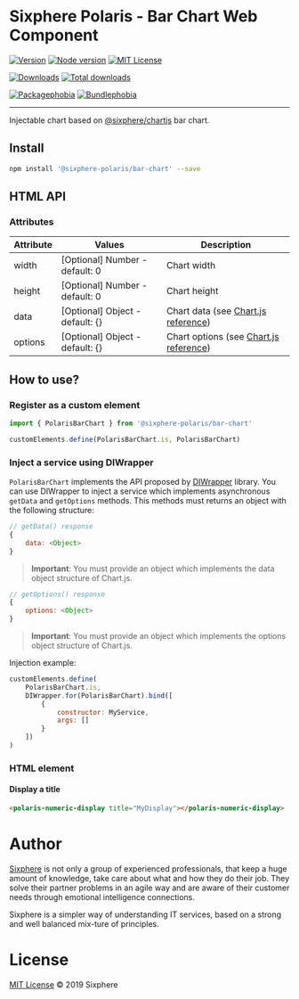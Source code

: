 # Sixphere Polaris - Bar Chart Web Component


[![Version][version-badge]][version-url]
[![Node version][node-version-badge]][node-version-url]
[![MIT License][mit-license-badge]][mit-license-url]

[![Downloads][downloads-badge]][downloads-url]
[![Total downloads][total-downloads-badge]][downloads-url]

[![Packagephobia][packagephobia-badge]][packagephobia-url]
[![Bundlephobia][bundlephobia-badge]][bundlephobia-url]

------------------------------------------------------------------

Injectable chart based on [@sixphere/chartjs](https://www.npmjs.com/package/@sixphere/chartjs) bar chart.

## Install
```bash
npm install '@sixphere-polaris/bar-chart' --save
```


## HTML API

### Attributes

| Attribute | Values                                                 | Description                                                      |
|-----------|--------------------------------------------------------|------------------------------------------------------------------|
| width     | [Optional] Number - default: 0                         | Chart width                                                      |
| height    | [Optional] Number - default: 0                         | Chart height                                                     |
| data      | [Optional] Object - default: {}                        | Chart data (see [Chart.js reference](https://www.chartjs.org/docs/latest/))                              |
| options   | [Optional] Object - default: {}                        | Chart options (see [Chart.js reference](https://www.chartjs.org/docs/latest/))                           |


## How to use?

### Register as a custom element
```javascript
import { PolarisBarChart } from '@sixphere-polaris/bar-chart'

customElements.define(PolarisBarChart.is, PolarisBarChart)
```

### Inject a service using DIWrapper
`PolarisBarChart` implements the API proposed by [DIWrapper](https://www.npmjs.com/package/@sixphere/diwrapper) library. You can use DIWrapper to inject a service which implements asynchronous `getData` and `getOptions` methods. This methods must returns an object with the following structure:
```js
// getData() response
{
    data: <Object>
}
```
> **Important**: You must provide an object which implements the data object structure of Chart.js.

```js
// getOptions() response
{
    options: <Object>
}
```

> **Important**: You must provide an object which implements the options object structure of Chart.js.

Injection example:
```javascript
customElements.define(
    PolarisBarChart.is, 
    DIWrapper.for(PolarisBarChart).bind([
        {
            constructor: MyService,
            args: []
        }
    ])
)
```

### HTML element

#### Display a title

```html
<polaris-numeric-display title="MyDisplay"></polaris-numeric-display>
```

# Author

[Sixphere](http://www.sixphere.com "Sixphere") is not only a group of experienced professionals, that keep a huge amount of knowledge, take care about what and how they do their job. They solve their partner problems in an agile way and are aware of their customer needs through emotional intelligence connections.

Sixphere is a simpler way of understanding IT services, based on a strong and well balanced mix-ture of principles.


# License
[MIT License][mit-license-url] © 2019 Sixphere


<!-- References -->
[typescript-url]: https://github.com/Microsoft/TypeScript
[java-url]: https://www.java.com/en/download
[nodejs-url]: https://nodejs.org
[npm-url]: https://www.npmjs.com
[node-releases-url]: https://nodejs.org/en/download/releases
[vscode-url]: https://code.visualstudio.com
[vscode-lit-html-url]: https://github.com/mjbvz/vscode-lit-html
[web-component-tester-url]: https://github.com/Polymer/tools/tree/master/packages/web-component-tester
[lit-element-url]: https://github.com/Polymer/lit-element

<!-- Badges -->
<!-- [follow-me-badge]: https://flat.badgen.net/twitter/follow/Fernando Jiménez?icon=twitter -->

[version-badge]: https://flat.badgen.net/npm/v/@sixphere-polaris/bar-chart?icon=npm
[lit-element-version-badge]: https://flat.badgen.net/npm/v/lit-element/latest?icon=npm&label=lit-element
[node-version-badge]: https://flat.badgen.net/npm/node/@sixphere-polaris/bar-chart
[mit-license-badge]: https://flat.badgen.net/npm/license/@sixphere-polaris/bar-chart

[downloads-badge]: https://flat.badgen.net/npm/dm/@sixphere-polaris/bar-chart
[total-downloads-badge]: https://flat.badgen.net/npm/dt/@sixphere-polaris/bar-chart?label=total%20downloads
[packagephobia-badge]: https://flat.badgen.net/packagephobia/install/@sixphere-polaris/bar-chart
[bundlephobia-badge]: https://flat.badgen.net/bundlephobia/minzip/@sixphere-polaris/bar-chart

<!-- Links -->
<!-- [follow-me-url]: https://twitter.com/Fernando Jiménez?utm_source=github.com&amp;utm_medium=referral&amp;utm_content=diwrapper -->

[version-url]: https://www.npmjs.com/package/@sixphere-polaris/bar-chart
[node-version-url]: https://nodejs.org/en/download
[mit-license-url]: /LICENSE

[downloads-url]: https://www.npmtrends.com/@sixphere-polaris/bar-chart
[packagephobia-url]: https://packagephobia.now.sh/result?p=@sixphere-polaris/bar-chart
[bundlephobia-url]: https://bundlephobia.com/result?p=@sixphere-polaris/bar-chart

[circleci-url]: https://circleci.com/gh//diwrapper/tree/master
[daviddm-url]: https://david-dm.org//diwrapper

[codebeat-url]: https://codebeat.co/projects/<codebeat_path>
[codacy-url]: https://www.codacy.com/app/<codacy_path>
[lgtm-url]: https://lgtm.com/projects/g/<lgtm_path>